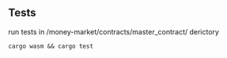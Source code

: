 ## Tests

run tests in /money-market/contracts/master_contract/ derictory
```
cargo wasm && cargo test
```


